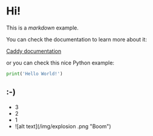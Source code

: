 # Hi!

This is a *markdown* example.

You can check the documentation to learn more about it:

[Caddy documentation](https://caddyserver.com/docs/markdown)

or you can check this nice Python example:
```python
print('Hello World!')
```

## :-)
* 3
* 2
* 1
* ![alt text](/img/explosion
.png "Boom")
